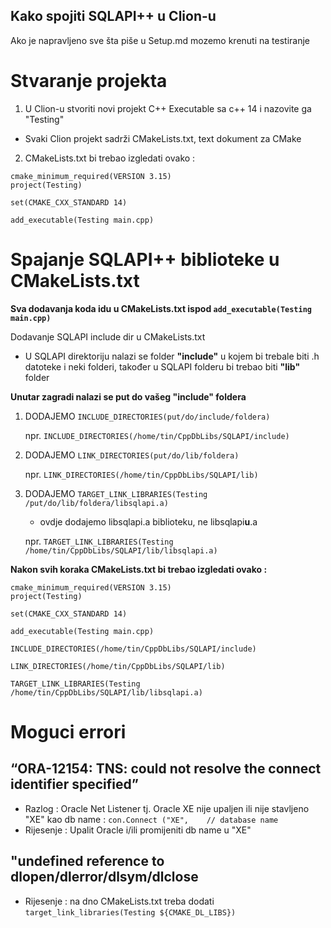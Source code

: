 ## Kako spojiti SQLAPI++ u Clion-u 
Ako je napravljeno sve šta piše u Setup.md mozemo krenuti na testiranje

# Stvaranje projekta

1. U Clion-u stvoriti novi projekt C++ Executable sa c++ 14 i nazovite ga "Testing"
  - Svaki Clion projekt sadrži CMakeLists.txt, text dokument za CMake

2.  CMakeLists.txt bi trebao izgledati ovako :

```
cmake_minimum_required(VERSION 3.15)
project(Testing)

set(CMAKE_CXX_STANDARD 14)

add_executable(Testing main.cpp)
```

# Spajanje SQLAPI++ biblioteke u CMakeLists.txt

**Sva dodavanja koda idu u CMakeLists.txt ispod `add_executable(Testing main.cpp)`**

  Dodavanje SQLAPI include dir u CMakeLists.txt
  
  - U SQLAPI direktoriju nalazi se folder **"include"** u kojem bi trebale biti .h datoteke i neki folderi, također u SQLAPI folderu bi trebao biti **"lib"** folder 
  
  **Unutar zagradi nalazi se put do vašeg "include" foldera**
  
  1. DODAJEMO `INCLUDE_DIRECTORIES(put/do/include/foldera)` 
  
     npr. `INCLUDE_DIRECTORIES(/home/tin/CppDbLibs/SQLAPI/include)`
      
  2. DODAJEMO `LINK_DIRECTORIES(put/do/lib/foldera)`
  
     npr. `LINK_DIRECTORIES(/home/tin/CppDbLibs/SQLAPI/lib)`
 
 3. DODAJEMO `TARGET_LINK_LIBRARIES(Testing /put/do/lib/foldera/libsqlapi.a)`
    
    - ovdje dodajemo libsqlapi.a biblioteku, ne libsqlapi**u**.a
    
    npr.  `TARGET_LINK_LIBRARIES(Testing /home/tin/CppDbLibs/SQLAPI/lib/libsqlapi.a)`

  
**Nakon svih koraka CMakeLists.txt bi trebao izgledati ovako :**

```
cmake_minimum_required(VERSION 3.15)
project(Testing)

set(CMAKE_CXX_STANDARD 14)

add_executable(Testing main.cpp)

INCLUDE_DIRECTORIES(/home/tin/CppDbLibs/SQLAPI/include)

LINK_DIRECTORIES(/home/tin/CppDbLibs/SQLAPI/lib)

TARGET_LINK_LIBRARIES(Testing /home/tin/CppDbLibs/SQLAPI/lib/libsqlapi.a)

```


# Moguci errori

## “ORA-12154: TNS: could not resolve the connect identifier specified” 
  - Razlog : Oracle Net Listener tj. Oracle XE nije upaljen ili nije stavljeno "XE" kao db name : `con.Connect ("XE",    // database name`
  - Rijesenje : Upalit Oracle i/ili promijeniti db name u "XE"
 
## "undefined reference to dlopen/dlerror/dlsym/dlclose
  - Rijesenje : na dno CMakeLists.txt treba dodati `target_link_libraries(Testing ${CMAKE_DL_LIBS})`





